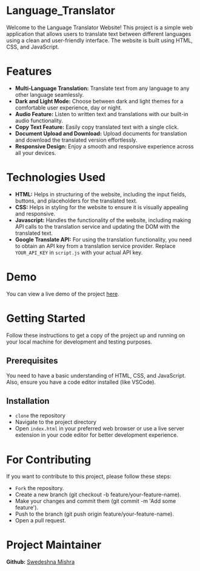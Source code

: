 # Language_Translator
Welcome to the Language Translator Website! This project is a simple web application that allows users to translate text between different languages using a clean and user-friendly interface. The website is built using HTML, CSS, and JavaScript.

# Features 
- **Multi-Language Translation:** Translate text from any language to any other language seamlessly.<br/>
- **Dark and Light Mode:** Choose between dark and light themes for a comfortable user experience, day or night.<br/>
- **Audio Feature:** Listen to written text and translations with our built-in audio functionality.<br/>
- **Copy Text Feature:** Easily copy translated text with a single click.<br/>
- **Document Upload and Download:** Upload documents for translation and download the translated version effortlessly.<br/>
- **Responsive Design:** Enjoy a smooth and responsive experience across all your devices.<br/>

# Technologies Used
- **HTML:** Helps in structuring of the website, including the input fields, buttons, and placeholders for the translated text. <br/>
- **CSS:** Helps in styling for the website to ensure it is visually appealing and responsive. <br/>
- **Javascript:** Handles the functionality of the website, including making API calls to the translation service and updating the DOM with the translated text. <br/>
- **Google Translate API:** For using the translation functionality, you need to obtain an API key from a translation service provider. Replace `YOUR_API_KEY` in `script.js` with your actual API key. <br/>

# Demo
You can view a live demo of the project [here](https://swedeshnamishra.github.io/Language_Translator/).

# Getting Started
Follow these instructions to get a copy of the project up and running on your local machine for development and testing purposes.

## Prerequisites
You need to have a basic understanding of HTML, CSS, and JavaScript. Also, ensure you have a code editor installed (like VSCode).

## Installation
- `clone` the repository<br/>
- Navigate to the project directory<br/>
- Open `index.html` in your preferred web browser or use a live server extension in your code editor for better development experience.

# For Contributing
If you want to contribute to this project, please follow these steps:
- `Fork` the repository.
- Create a new branch (git checkout -b feature/your-feature-name).
- Make your changes and commit them (git commit -m 'Add some feature').
- Push to the branch (git push origin feature/your-feature-name).
- Open a pull request.

# Project Maintainer
**Github:** [Swedeshna Mishra](https://github.com/SwedeshnaMishra)
